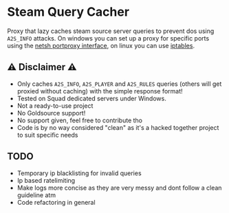 # Steam Query Cacher

Proxy that lazy caches steam source server queries to prevent dos using ```A2S_INFO``` attacks.
On windows you can set up a proxy for specific ports using the [netsh portproxy interface](https://learn.microsoft.com/en-us/windows-server/networking/technologies/netsh/netsh-interface-portproxy), on linux you can use [iptables](https://serverfault.com/questions/490594/redirect-local-traffic-to-proxy-port-with-iptables).

## ⚠ Disclaimer ⚠

* Only caches ```A2S_INFO```, ```A2S_PLAYER``` and ```A2S_RULES``` queries (others will get proxied without caching) with the simple response format!
* Tested on Squad dedicated servers under Windows.
* Not a ready-to-use project
* No Goldsource support!
* No support given, feel free to contribute tho
* Code is by no way considered "clean" as it's a hacked together project to suit specific needs

## TODO

* Temporary ip blacklisting for invalid queries
* Ip based ratelimiting
* Make logs more concise as they are very messy and dont follow a clean guideline atm
* Code refactoring in general
